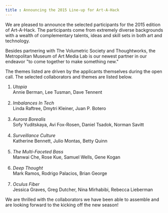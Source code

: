 ```yaml
---
title : Announcing the 2015 Line-up for Art-A-Hack
---
```

We are pleased to announce the selected participants for the 2015 edition of Art-A-Hack. The participants come from extremely diverse backgrounds with a wealth of complementary talents, ideas and skill sets in both art and technology.

Besides partnering with The Volumetric Society and Thoughtworks, the Metropolitan Museum of Art Media Lab is our newest partner in our endeavor "to come together to make something new."

<!--excerpt-ends-->

The themes listed are driven by the applicants themselves during the open call. The selected collaborators and themes are listed below.

<ol>
  <li>
    <em>Utopia</em><br />
    Annie Berman, Lee Tusman, Dave Tennent<br /><br />
  </li>
  <li>
    <em>Imbalances In Tech</em><br />
    Linda Raftree, Dmytri Kleiner, Juan P. Botero<br /><br />
  </li>
  <li>
    <em>Aurora Borealis</em><br />
    Sofy Yuditskaya, Avi Fox-Rosen, Daniel Tsadok, Norman Savitt<br /><br />
  </li>
  <li>
    <em>Surveillance Culture</em><br />
    Katherine Bennett, Julio Montas, Betty Quinn<br /><br />
  </li>
  <li>
    <em>The Multi-Faceted Bass</em><br />
    Manwai Che, Rose Kue, Samuel Wells, Gene Kogan<br /><br />
  </li>
  <li>
    <em>Deep Thought</em><br />
    Mark Ramos, Rodrigo Palacios, Brian George<br /><br />
  </li>
  <li>
    <em>Oculus Fiber</em><br />
    Jessica Graves, Greg Dutcher, Nina Mirhabibi, Rebecca Lieberman<br />
  </li>
</ol>

<p>We are thrilled with the collaborators we have been able to assemble and are looking forward to the kicking off the new season!</p>